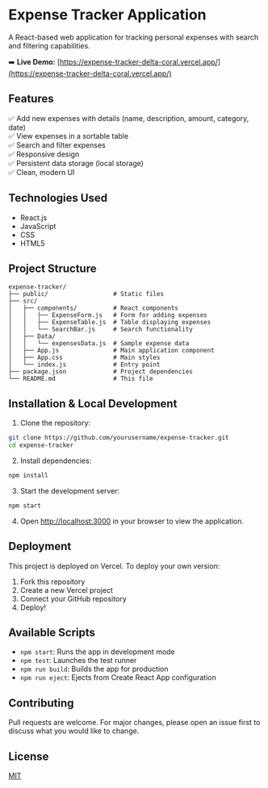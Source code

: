 # Expense Tracker Application


A React-based web application for tracking personal expenses with search and filtering capabilities.

➡️ **Live Demo:** [https://expense-tracker-delta-coral.vercel.app/](https://expense-tracker-delta-coral.vercel.app/)

## Features

✅ Add new expenses with details (name, description, amount, category, date)  
✅ View expenses in a sortable table  
✅ Search and filter expenses  
✅ Responsive design  
✅ Persistent data storage (local storage)  
✅ Clean, modern UI

## Technologies Used

- React.js
- JavaScript 
- CSS
- HTML5

## Project Structure

```
expense-tracker/
├── public/                  # Static files
├── src/
│   ├── components/          # React components
│   │   ├── ExpenseForm.js   # Form for adding expenses
│   │   ├── ExpenseTable.js  # Table displaying expenses
│   │   └── SearchBar.js     # Search functionality
│   ├── Data/
│   │   └── expensesData.js  # Sample expense data
│   ├── App.js               # Main application component
│   ├── App.css              # Main styles
│   └── index.js             # Entry point
├── package.json             # Project dependencies
└── README.md                # This file
```

## Installation & Local Development

1. Clone the repository:
```bash
git clone https://github.com/yourusername/expense-tracker.git
cd expense-tracker
```

2. Install dependencies:
```bash
npm install
```

3. Start the development server:
```bash
npm start
```

4. Open [http://localhost:3000](http://localhost:3000) in your browser to view the application.

## Deployment

This project is deployed on Vercel. To deploy your own version:

1. Fork this repository
2. Create a new Vercel project
3. Connect your GitHub repository
4. Deploy!

## Available Scripts

- `npm start`: Runs the app in development mode
- `npm test`: Launches the test runner
- `npm run build`: Builds the app for production
- `npm run eject`: Ejects from Create React App configuration

## Contributing

Pull requests are welcome. For major changes, please open an issue first to discuss what you would like to change.

## License

[MIT](https://choosealicense.com/licenses/mit/)
